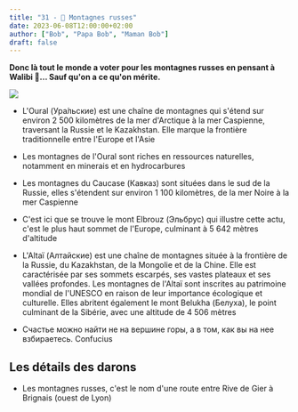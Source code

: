 ```yaml
---
title: "31 - 🎢 Montagnes russes"
date: 2023-06-08T12:00:00+02:00
author: ["Bob", "Papa Bob", "Maman Bob"]
draft: false
---
```


**Donc là tout le monde a voter pour les montagnes russes en pensant à Walibi 🎢... Sauf qu'on a ce qu'on mérite.**

![](/img/31.jpg)

- L'Oural (Ура́льские) est une chaîne de montagnes qui s'étend sur environ 2 500 kilomètres de la mer d'Arctique à la mer Caspienne, traversant la Russie et le Kazakhstan. Elle marque la frontière traditionnelle entre l'Europe et l'Asie

- Les montagnes de l'Oural sont riches en ressources naturelles, notamment en minerais et en hydrocarbures

- Les montagnes du Caucase (Кавказ) sont situées dans le sud de la Russie, elles s'étendent sur environ 1 100 kilomètres, de la mer Noire à la mer Caspienne

- C'est ici que se trouve le mont Elbrouz (Эльбрус) qui illustre cette actu, c'est le plus haut sommet de l'Europe, culminant à 5 642 mètres d'altitude

- L'Altaï (Алтайские) est une chaîne de montagnes située à la frontière de la Russie, du Kazakhstan, de la Mongolie et de la Chine. Elle est caractérisée par ses sommets escarpés, ses vastes plateaux et ses vallées profondes. Les montagnes de l'Altaï sont inscrites au patrimoine mondial de l'UNESCO en raison de leur importance écologique et culturelle. Elles abritent également le mont Belukha (Белуха), le point culminant de la Sibérie, avec une altitude de 4 506 mètres

- Счастье можно найти не на вершине горы, а в том, как вы на нее взбираетесь. Confucius

## Les détails des darons

- Les montagnes russes, c'est le nom d'une route entre Rive de Gier à Brignais (ouest de Lyon)
